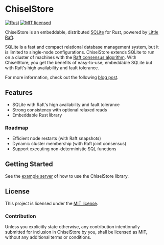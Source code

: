 # ChiselStore

[![Rust](https://github.com/chiselstrike/chiselstore/actions/workflows/rust.yml/badge.svg)](https://github.com/chiselstrike/chiselstore/actions/workflows/rust.yml)
[![MIT licensed](https://img.shields.io/badge/license-MIT-blue.svg)](./LICENSE)

ChiselStore is an embeddable, distributed [SQLite](https://www.sqlite.org/index.html) for Rust, powered by [Little Raft](https://github.com/andreev-io/little-raft).

SQLite is a fast and compact relational database management system, but it is limited to single-node configurations.
ChiselStore extends SQLite to run on a cluster of machines with the [Raft consensus algorithm](https://raft.github.io).
With ChiselStore, you get the benefits of easy-to-use, embeddable SQLite but with Raft's high availability and fault tolerance.

For more information, check out the following [blog post](https://glaubercosta-11125.medium.com/winds-of-change-in-web-data-728187331f53).

## Features

* SQLite with Raft's high availability and fault tolerance
* Strong consistency with optional relaxed reads
* Embeddable Rust library

### Roadmap

* Efficient node restarts (with Raft snapshots)
* Dynamic cluster membership (with Raft joint consensus)
* Support executing non-deterministic SQL functions

## Getting Started

See the [example server](core/examples) of how to use the ChiselStore library.

## License

This project is licensed under the [MIT license](LICENSE).

### Contribution

Unless you explicitly state otherwise, any contribution intentionally submitted
for inclusion in ChiselStore by you, shall be licensed as MIT, without any additional
terms or conditions.
